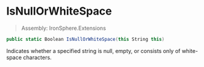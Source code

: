 ﻿

# IsNullOrWhiteSpace

> Assembly: IronSphere.Extensions

```csharp
public static Boolean IsNullOrWhiteSpace(this String this)
```

Indicates whether a specified string is null, empty, or consists only of white-space characters.

